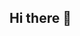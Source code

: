 ## Hi there 👋

<!--
## About Me
Hi, I'm Yash Deshpande! I'm a passionate Software Engineer with expertise in Web Development, Data Analytics, and AI. I love building innovative solutions using modern technologies.

## Skills
- **Programming:** JavaScript, Python, Java, SQL  
- **Web Development:** React.js, HTML, CSS, Node.js  
- **Data & AI:** Machine Learning, Data Visualization, AI Research  
- **Tools:** Git, Firebase, MongoDB, Stripe, Redux  

-->
